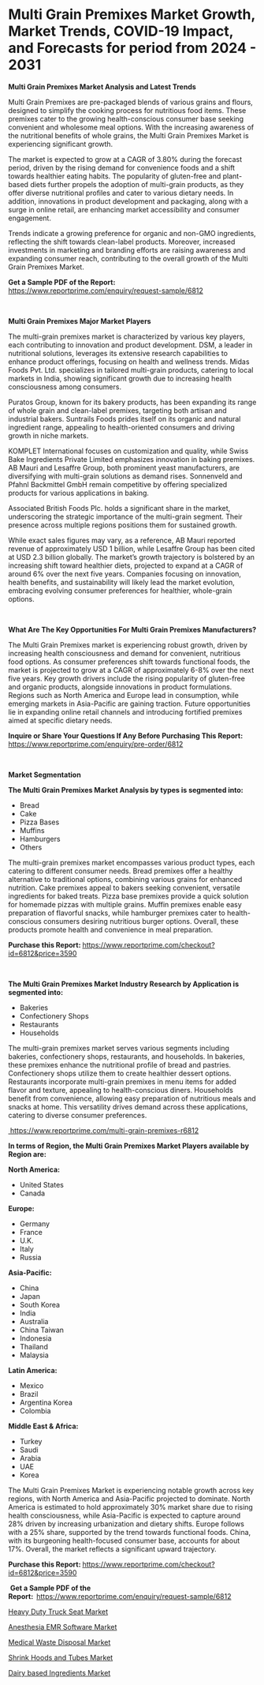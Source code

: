 <p><h1>Multi Grain Premixes Market Growth, Market Trends, COVID-19 Impact, and Forecasts for period from 2024 - 2031</h1></p><p><strong>Multi Grain Premixes Market Analysis and Latest Trends</strong></p>
<p><p>Multi Grain Premixes are pre-packaged blends of various grains and flours, designed to simplify the cooking process for nutritious food items. These premixes cater to the growing health-conscious consumer base seeking convenient and wholesome meal options. With the increasing awareness of the nutritional benefits of whole grains, the Multi Grain Premixes Market is experiencing significant growth.</p><p>The market is expected to grow at a CAGR of 3.80% during the forecast period, driven by the rising demand for convenience foods and a shift towards healthier eating habits. The popularity of gluten-free and plant-based diets further propels the adoption of multi-grain products, as they offer diverse nutritional profiles and cater to various dietary needs. In addition, innovations in product development and packaging, along with a surge in online retail, are enhancing market accessibility and consumer engagement.</p><p>Trends indicate a growing preference for organic and non-GMO ingredients, reflecting the shift towards clean-label products. Moreover, increased investments in marketing and branding efforts are raising awareness and expanding consumer reach, contributing to the overall growth of the Multi Grain Premixes Market.</p></p>
<p><strong>Get a Sample PDF of the Report:&nbsp;</strong> <a href="https://www.reportprime.com/enquiry/request-sample/6812">https://www.reportprime.com/enquiry/request-sample/6812</a></p>
<p>&nbsp;</p>
<p><strong>Multi Grain Premixes Major Market Players</strong></p>
<p><p>The multi-grain premixes market is characterized by various key players, each contributing to innovation and product development. DSM, a leader in nutritional solutions, leverages its extensive research capabilities to enhance product offerings, focusing on health and wellness trends. Midas Foods Pvt. Ltd. specializes in tailored multi-grain products, catering to local markets in India, showing significant growth due to increasing health consciousness among consumers.</p><p>Puratos Group, known for its bakery products, has been expanding its range of whole grain and clean-label premixes, targeting both artisan and industrial bakers. Suntrails Foods prides itself on its organic and natural ingredient range, appealing to health-oriented consumers and driving growth in niche markets.</p><p>KOMPLET International focuses on customization and quality, while Swiss Bake Ingredients Private Limited emphasizes innovation in baking premixes. AB Mauri and Lesaffre Group, both prominent yeast manufacturers, are diversifying with multi-grain solutions as demand rises. Sonnenveld and Pfahnl Backmittel GmbH remain competitive by offering specialized products for various applications in baking.</p><p>Associated British Foods Plc. holds a significant share in the market, underscoring the strategic importance of the multi-grain segment. Their presence across multiple regions positions them for sustained growth. </p><p>While exact sales figures may vary, as a reference, AB Mauri reported revenue of approximately USD 1 billion, while Lesaffre Group has been cited at USD 2.3 billion globally. The market’s growth trajectory is bolstered by an increasing shift toward healthier diets, projected to expand at a CAGR of around 6% over the next five years. Companies focusing on innovation, health benefits, and sustainability will likely lead the market evolution, embracing evolving consumer preferences for healthier, whole-grain options.</p></p>
<p>&nbsp;</p>
<p><strong>What Are The Key Opportunities For Multi Grain Premixes Manufacturers?</strong></p>
<p><p>The Multi Grain Premixes market is experiencing robust growth, driven by increasing health consciousness and demand for convenient, nutritious food options. As consumer preferences shift towards functional foods, the market is projected to grow at a CAGR of approximately 6-8% over the next five years. Key growth drivers include the rising popularity of gluten-free and organic products, alongside innovations in product formulations. Regions such as North America and Europe lead in consumption, while emerging markets in Asia-Pacific are gaining traction. Future opportunities lie in expanding online retail channels and introducing fortified premixes aimed at specific dietary needs.</p></p>
<p><strong>Inquire or Share Your Questions If Any Before Purchasing This Report:</strong> <a href="https://www.reportprime.com/enquiry/pre-order/6812">https://www.reportprime.com/enquiry/pre-order/6812</a></p>
<p>&nbsp;</p>
<p><strong>Market Segmentation</strong></p>
<p><strong>The Multi Grain Premixes Market Analysis by types is segmented into:</strong></p>
<p><ul><li>Bread</li><li>Cake</li><li>Pizza Bases</li><li>Muffins</li><li>Hamburgers</li><li>Others</li></ul></p>
<p><p>The multi-grain premixes market encompasses various product types, each catering to different consumer needs. Bread premixes offer a healthy alternative to traditional options, combining various grains for enhanced nutrition. Cake premixes appeal to bakers seeking convenient, versatile ingredients for baked treats. Pizza base premixes provide a quick solution for homemade pizzas with multiple grains. Muffin premixes enable easy preparation of flavorful snacks, while hamburger premixes cater to health-conscious consumers desiring nutritious burger options. Overall, these products promote health and convenience in meal preparation.</p></p>
<p><strong>Purchase this Report:&nbsp;</strong><a href="https://www.reportprime.com/checkout?id=6812&price=3590">https://www.reportprime.com/checkout?id=6812&price=3590</a></p>
<p>&nbsp;</p>
<p><strong>The Multi Grain Premixes Market Industry Research by Application is segmented into:</strong></p>
<p><ul><li>Bakeries</li><li>Confectionery Shops</li><li>Restaurants</li><li>Households</li></ul></p>
<p><p>The multi-grain premixes market serves various segments including bakeries, confectionery shops, restaurants, and households. In bakeries, these premixes enhance the nutritional profile of bread and pastries. Confectionery shops utilize them to create healthier dessert options. Restaurants incorporate multi-grain premixes in menu items for added flavor and texture, appealing to health-conscious diners. Households benefit from convenience, allowing easy preparation of nutritious meals and snacks at home. This versatility drives demand across these applications, catering to diverse consumer preferences.</p></p>
<p><a href="https://www.reportprime.com/multi-grain-premixes-r6812">&nbsp;https://www.reportprime.com/multi-grain-premixes-r6812</a></p>
<p><strong>In terms of Region, the Multi Grain Premixes Market Players available by Region are:</strong></p>
<p>
    <p> <strong> North America: </strong>
        <ul>
            <li>United States</li>
            <li>Canada</li>
        </ul>
        </p> 
    <p> <strong> Europe: </strong>
        <ul>
            <li>Germany</li>
            <li>France</li>
            <li>U.K.</li>
            <li>Italy</li>
            <li>Russia</li>
        </ul>
        </p> 
    <p> <strong> Asia-Pacific: </strong>
        <ul>
            <li>China</li>
            <li>Japan</li>
            <li>South Korea</li>
            <li>India</li>
            <li>Australia</li>
            <li>China Taiwan</li>
            <li>Indonesia</li>
            <li>Thailand</li>
            <li>Malaysia</li>
        </ul>
        </p> 
    <p> <strong> Latin America: </strong>
        <ul>
            <li>Mexico</li>
            <li>Brazil</li>
            <li>Argentina Korea</li>
            <li>Colombia</li>
        </ul>
        </p> 
    <p> <strong> Middle East & Africa: </strong>
        <ul>
            <li>Turkey</li>
            <li>Saudi</li>
            <li>Arabia</li>
            <li>UAE</li>
            <li>Korea</li>
        </ul>
    </p>
    </p>
<p><p>The Multi Grain Premixes Market is experiencing notable growth across key regions, with North America and Asia-Pacific projected to dominate. North America is estimated to hold approximately 30% market share due to rising health consciousness, while Asia-Pacific is expected to capture around 28% driven by increasing urbanization and dietary shifts. Europe follows with a 25% share, supported by the trend towards functional foods. China, with its burgeoning health-focused consumer base, accounts for about 17%. Overall, the market reflects a significant upward trajectory.</p></p>
<p><strong>Purchase this Report: </strong><a href="https://www.reportprime.com/checkout?id=6812&price=3590">https://www.reportprime.com/checkout?id=6812&price=3590</a></p>
<p>&nbsp;<strong>Get a Sample PDF of the Report:&nbsp;&nbsp;</strong><a href="https://www.reportprime.com/enquiry/request-sample/6812">https://www.reportprime.com/enquiry/request-sample/6812</a></p>
<p><strong></strong></p>
<p><p><a href="https://issuu.com/reportprime-2/docs/heavy-duty-truck-seat-market-size-2_6280d34c6a7b2e">Heavy Duty Truck Seat Market</a></p><p><a href="https://medium.com/@lawrencekelley6262/anesthesia-emr-software-market-industry-trends-and-forecast-for-period-from-2024-to-2031-d856d639e53a">Anesthesia EMR Software Market</a></p><p><a href="https://www.linkedin.com/pulse/medical-waste-disposal-market-growth-segmentation-regional-xjgcc?trackingId=aPFRVilXSJKTCHKPj2LxSg%3D%3D">Medical Waste Disposal Market</a></p><p><a href="https://issuu.com/reportprime-2/docs/shrink-hoods-and-tubes-market-size-_8568f187e330a5">Shrink Hoods and Tubes Market</a></p><p><a href="https://github.com/SanjidaKhan901/Market-Research-Report-List-1/blob/main/dairy-based-ingredients-market.md">Dairy based Ingredients Market</a></p></p>